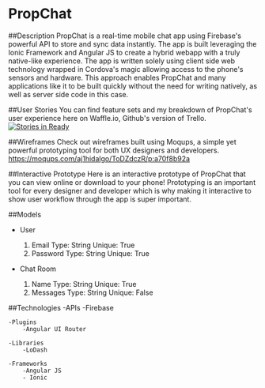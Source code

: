 # PropChat

##Description
PropChat is a real-time mobile chat app using Firebase's powerful API to store and sync data instantly. The app is built leveraging the Ionic Framework and Angular JS to create a hybrid webapp with a truly native-like experience. The app is written solely using client side web technology wrapped in Cordova's magic allowing access to the phone's sensors and hardware. This approach enables PropChat and many applications like it to be built quickly without the need for writing natively, as well as server side code in this case.

##User Stories
You can find feature sets and my breakdown of PropChat's user experience here on Waffle.io, Github's version of Trello. [![Stories in Ready](https://badge.waffle.io/alexhidalgo/PropChat.png?label=ready&title=Ready)](https://waffle.io/alexhidalgo/PropChat)

##Wireframes
Check out wireframes built using Moqups, a simple yet powerful prototyping tool for both UX designers and developers. https://moqups.com/aj1hidalgo/ToDZdczR/p:a70f8b92a

##Interactive Prototype
Here is an interactive prototype of PropChat that you can view online or download to your phone! Prototyping is an important tool for every designer and developer which is why making it interactive to show user workflow through the app is super important.

##Models
- User
	1. Email Type: String Unique: True
	2. Password Type: String Unique: True

- Chat Room
	1. Name Type: String Unique: True
	2. Messages Type: String Unique: False

##Technologies
	-APIs
		-Firebase

	-Plugins
		-Angular UI Router

	-Libraries
		-LoDash

	-Frameworks
		-Angular JS
		- Ionic

